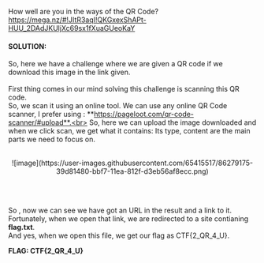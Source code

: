 How well are you in the ways of the QR Code? https://mega.nz/#!JItR3aqI!QKGxexShAPt-HUU_2DAdJKUljXc69sx1fXuaGUeoKaY

#### SOLUTION:

So, here we have a challenge where we are given a QR code if we download this image in the link given.<br><br>
First thing comes in our mind solving this challenge is scanning this QR code.<br>
So, we scan it using an online tool. We can use any online QR Code scanner, I prefer using : **https://pageloot.com/qr-code-scanner/#upload**.<br>
So, here we can upload the image downloaded and when we click scan, we get what it contains: Its type, content are the main parts we need to focus on.<br><br>
<p align=center>
![image](https://user-images.githubusercontent.com/65415517/86279175-39d81480-bbf7-11ea-812f-d3eb56af8ecc.png)
  </p>
<br><br>

So , now we can see we have got an URL in the result and a link to it.<br>
Fortunately, when we open that link, we are redirected to a site contianing **flag.txt**.<br>
And yes, when we open this file, we get our flag as CTF{2_QR_4_U}.

**FLAG: CTF{2_QR_4_U}**

